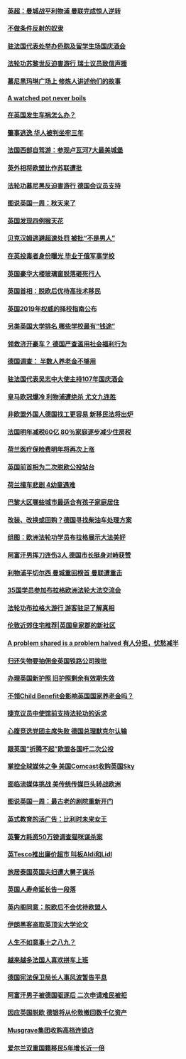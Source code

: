 #### [英超：曼城战平利物浦 曼联完成惊人逆转](../pages/nsc974/n10773638.md?t=10100632) 

#### [不做条件反射的奴隶](../pages/nsc974/n10771821.md?t=10100632) 

#### [驻法国代表处举办侨胞及留学生场国庆酒会](../pages/nsc974/n10769921.md?t=10100632) 

#### [法轮功苏黎世反迫害游行 瑞士议员致信声援](../pages/nsc974/n10767250.md?t=10100632) 

#### [慕尼黑玛琳广场上 修炼人讲述他们的故事](../pages/nsc974/n10762990.md?t=10100632) 

#### [A watched pot never boils](../pages/nsc974/n10763822.md?t=10100632) 

#### [在英国发生车祸怎么办？](../pages/nsc974/n10763811.md?t=10100632) 

#### [肇事逃逸 华人被判坐牢三年](../pages/nsc974/n10763799.md?t=10100632) 

#### [法国西部自驾游：参观卢瓦河7大最美城堡](../pages/nsc974/n10760218.md?t=10100632) 

#### [英外相将欧盟比作苏联遭批](../pages/nsc974/n10761274.md?t=10100632) 

#### [法轮功慕尼黑反迫害游行 德国会议员支持](../pages/nsc974/n10760664.md?t=10100632) 

#### [图说英国一周：秋天来了](../pages/nsc974/n10761380.md?t=10100632) 

#### [英国发现四例猴天花](../pages/nsc974/n10761362.md?t=10100632) 

#### [贝克汉姆逃避超速处罚 被批“不是男人”](../pages/nsc974/n10761349.md?t=10100632) 

#### [在英投毒者身份曝光 毕业于俄军事学校](../pages/nsc974/n10761338.md?t=10100632) 

#### [英国豪华大楼玻璃窗脱落砸死行人](../pages/nsc974/n10761334.md?t=10100632) 

#### [英国首相：脱欧后优待高技术移民](../pages/nsc974/n10761323.md?t=10100632) 

#### [英国2019年权威的择校指南公布](../pages/nsc974/n10761253.md?t=10100632) 

#### [另类英国大学排名 哪些学校最有“钱途”](../pages/nsc974/n10760972.md?t=10100632) 

#### [领救济开豪车？ 德国严查滥用社会福利行为](../pages/nsc974/n10760730.md?t=10100632) 

#### [德国调查：  半数人养老金不够用](../pages/nsc974/n10760552.md?t=10100632) 

#### [驻法国代表吴志中大使主持107年国庆酒会](../pages/nsc974/n10760458.md?t=10100632) 

#### [皇马欧冠爆冷 利物浦遭绝杀 尤文九连胜](../pages/nsc974/n10759476.md?t=10100632) 

#### [非欧盟外国人德国找工更容易 新移民法将出炉](../pages/nsc974/n10758904.md?t=10100632) 

#### [法国明年减税60亿 80％家庭逐步减少住房税](../pages/nsc974/n10758112.md?t=10100632) 

#### [荷兰医疗保险费明年将再次上涨](../pages/nsc974/n10758614.md?t=10100632) 

#### [英国前首相为二次脱欧公投站台](../pages/nsc974/n10756382.md?t=10100632) 

#### [荷兰撞车悲剧 4幼童遇难](../pages/nsc974/n10758529.md?t=10100632) 

#### [巴黎大区哪些城市最适合有孩子家庭居住](../pages/nsc974/n10758451.md?t=10100632) 

#### [改装、改换或回购？德国寻找柴油车处理方案](../pages/nsc974/n10755781.md?t=10100632) 

#### [组图：欧洲法轮功学员布拉格展示大法美好](../pages/nsc974/n10756084.md?t=10100632) 

#### [阿富汗男挥刀连伤3人 德国市长挺身对峙获赞](../pages/nsc974/n10755624.md?t=10100632) 

#### [利物浦平切尔西 曼城重回榜首 曼联遭重击](../pages/nsc974/n10752442.md?t=10100632) 

#### [35国学员参加布拉格欧洲法轮大法交流会](../pages/nsc974/n10751371.md?t=10100632) 

#### [法轮功布拉格大游行 游客驻足了解真相](../pages/nsc974/n10749360.md?t=10100632) 

#### [伦敦近郊住宅推荐|英国皇家郡的新社区](../pages/nsc974/n10748402.md?t=10100632) 

#### [A problem shared is a problem halved 有人分担，忧愁减半](../pages/nsc974/n10748007.md?t=10100632) 

#### [归还失物要抽佣金英国铁路公司挨批](../pages/nsc974/n10747998.md?t=10100632) 

#### [办理英国新护照 旧护照剩余有效期失效](../pages/nsc974/n10747991.md?t=10100632) 

#### [不领Child Benefit会影响英国国家养老金吗？](../pages/nsc974/n10747977.md?t=10100632) 

#### [捷克议员中使馆前支持法轮功的诉求](../pages/nsc974/n10747691.md?t=10100632) 

#### [心腹竞选党团主席失败 德国总理默克尔认输](../pages/nsc974/n10746576.md?t=10100632) 

#### [跟英国“折腾不起”欧盟各国吁二次公投](../pages/nsc974/n10746245.md?t=10100632) 

#### [掌控全球媒体之争 美国Comcast收购英国Sky](../pages/nsc974/n10746184.md?t=10100632) 

#### [面临流媒体挑战 美传统传媒巨头转战欧洲](../pages/nsc974/n10746233.md?t=10100632) 

#### [图说英国一周：最古老的剧院重新开门](../pages/nsc974/n10746284.md?t=10100632) 

#### [英式教育的活广告：比利时未来女王](../pages/nsc974/n10746280.md?t=10100632) 

#### [英警方耗资50万镑调查猫咪谋杀案](../pages/nsc974/n10746272.md?t=10100632) 

#### [英Tesco推出廉价超市 叫板Aldi和Lidl](../pages/nsc974/n10746265.md?t=10100632) 

#### [旅居泰国英国夫妇遭大舅子谋杀](../pages/nsc974/n10746263.md?t=10100632) 

#### [英国人寿命延长告一段落](../pages/nsc974/n10746259.md?t=10100632) 

#### [英内阁同意：脱欧后不会优待欧盟人](../pages/nsc974/n10746255.md?t=10100632) 

#### [伊朗黑客盗取英顶尖大学论文](../pages/nsc974/n10746250.md?t=10100632) 

#### [人生不如意事十之八九？](../pages/nsc974/n10745399.md?t=10100632) 

#### [越来越多法国人喜欢拼车上班](../pages/nsc974/n10743007.md?t=10100632) 

#### [德国宪法保卫局长人事风波暂告平息](../pages/nsc974/n10742793.md?t=10100632) 

#### [阿富汗男子被德国驱逐后 二次申请难民被拒](../pages/nsc974/n10742927.md?t=10100632) 

#### [因应英国脱欧 德银将从伦敦撤回数千亿资产](../pages/nsc974/n10739653.md?t=10100632) 

#### [Musgrave集团收购高档连锁店](../pages/nsc974/n10740570.md?t=10100632) 

#### [爱尔兰双重国籍移民5年增长近一倍](../pages/nsc974/n10740498.md?t=10100632) 

